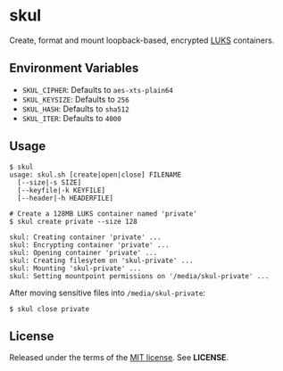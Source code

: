 skul
====
Create, format and mount loopback-based, encrypted
[LUKS](https://code.google.com/p/cryptsetup) containers.

Environment Variables
---------------------
  - `SKUL_CIPHER`: Defaults to `aes-xts-plain64`
  - `SKUL_KEYSIZE`: Defaults to `256`
  - `SKUL_HASH`: Defaults to `sha512`
  - `SKUL_ITER`: Defaults to `4000`

Usage
-----
    $ skul
    usage: skul.sh [create|open|close] FILENAME
      [--size|-s SIZE]
      [--keyfile|-k KEYFILE]
      [--header|-h HEADERFILE]

    # Create a 128MB LUKS container named 'private'
    $ skul create private --size 128

    skul: Creating container 'private' ...
    skul: Encrypting container 'private' ...
    skul: Opening container 'private' ...
    skul: Creating filesytem on 'skul-private' ...
    skul: Mounting 'skul-private' ...
    skul: Setting mountpoint permissions on '/media/skul-private' ...

After moving sensitive files into `/media/skul-private`:

    $ skul close private

License
-------
Released under the terms of the
[MIT license](http://tldrlegal.com/license/mit-license). See **LICENSE**.
